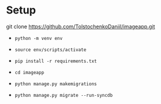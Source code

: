# Setup

git clone <https://github.com/TolstochenkoDaniil/imageapp.git>

- `python -m venv env`

- `source env/scripts/activate`

- `pip install -r requirements.txt`

- `cd imageapp`

- `python manage.py makemigrations`

- `python manage.py migrate --run-syncdb`
